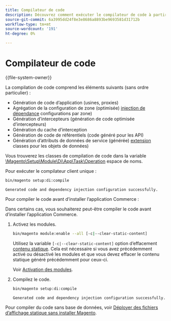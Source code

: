 ```yaml
---
title: Compilateur de code
description: Découvrez comment exécuter le compilateur de code à partir de la ligne de commande.
source-git-commit: 6a3995dd24f8e3e8686a8893be9693581d31712b
workflow-type: tm+mt
source-wordcount: '191'
ht-degree: 0%

---
```



# Compilateur de code

{{file-system-owner}}

La compilation de code comprend les éléments suivants (sans ordre particulier) :

- Génération de code d’application (usines, proxies)
- Agrégation de la configuration de zone (optimisée) [injection de dépendance](https://glossary.magento.com/dependency-injection) configurations par zone)
- Génération d’intercepteurs (génération de code optimisée d’intercepteurs)
- Génération du cache d’interception
- Génération de code de référentiels (code généré pour les API)
- Génération d’attributs de données de service (générée) [extension](https://glossary.magento.com/extension) classes pour les objets de données)

Vous trouverez les classes de compilation de code dans la variable [\Magento\Setup\Module\Di\App\Task\Operation][operation] espace de noms.

Pour exécuter le compilateur client unique :

```bash
bin/magento setup:di:compile
```

```terminal
Generated code and dependency injection configuration successfully.
```

Pour compiler le code avant d’installer l’application Commerce :

Dans certains cas, vous souhaiterez peut-être compiler le code avant d’installer l’application Commerce.

1. Activez les modules.

   ```bash
   bin/magento module:enable --all [-c|--clear-static-content]
   ```

   Utilisez la variable `[-c|--clear-static-content]` option d’effacement [contenu statique](https://glossary.magento.com/static-content). Cela est nécessaire si vous avez précédemment activé ou désactivé les modules et que vous devez effacer le contenu statique généré précédemment pour ceux-ci.

   Voir [Activation des modules](https://devdocs.magento.com/guides/v2.4/install-gde/install/cli/install-cli-subcommands-enable.html).

1. Compilez le code.

   ```bash
   bin/magento setup:di:compile
   ```

   ```terminal
   Generated code and dependency injection configuration successfully.
   ```

Pour compiler du code sans base de données, voir [Déployer des fichiers d’affichage statique sans installer Magento](../cli/static-view-file-deployment.md).

<!-- link definitions -->

[operation]: https://github.com/magento/magento2/blob/2.4/setup/src/Magento/Setup/Module/Di/App/Task/Operation
